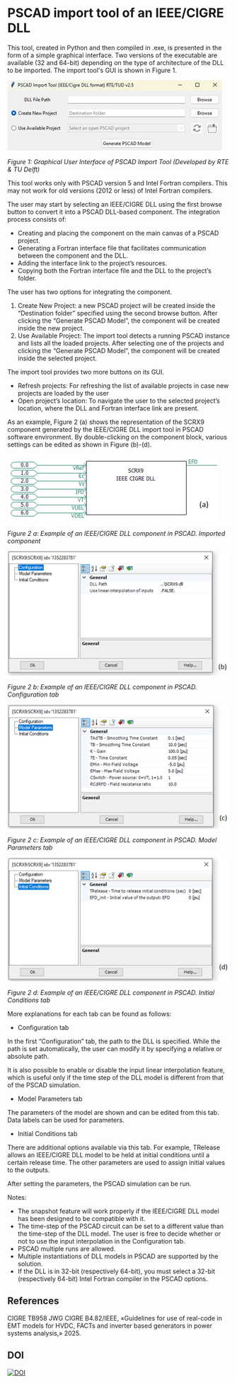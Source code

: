 # PSCAD import tool of an IEEE/CIGRE DLL

This tool, created in Python and then compiled in .exe, is presented in the form of a simple graphical interface. Two versions of the executable are available (32 and 64-bit) depending on the type of architecture of the DLL to be imported. The import tool's GUI is shown in Figure 1.

![GUI](images/Figure1.png)

*Figure 1: Graphical User Interface of PSCAD Import Tool (Developed by RTE & TU Delft)*

This tool works only with PSCAD version 5 and Intel Fortran compilers. This may not work for old versions (2012 or less) of Intel Fortran compilers.

The user may start by selecting an IEEE/CIGRE DLL using the first browse button to convert it into a PSCAD DLL-based component. The integration process consists of:

- Creating and placing the component on the main canvas of a PSCAD project.
- Generating a Fortran interface file that facilitates communication between the component and the DLL.
- Adding the interface link to the project’s resources.
- Copying both the Fortran interface file and the DLL to the project’s folder.

The user has two options for integrating the component.

1. Create New Project: a new PSCAD project will be created inside the “Destination folder” specified using the second browse button. After clicking the “Generate PSCAD Model”, the component will be created inside the new project.
2. Use Available Project: The import tool detects a running PSCAD instance and lists all the loaded projects. After selecting one of the projects and clicking the “Generate PSCAD Model”, the component will be created inside the selected project.

The import tool provides two more buttons on its GUI.

- Refresh projects: For refreshing the list of available projects in case new projects are loaded by the user
- Open project’s location: To navigate the user to the selected project’s location, where the DLL and Fortran interface link are present.

As an example, Figure 2 (a) shows the representation of the SCRX9 component generated by the IEEE/CIGRE DLL import tool in PSCAD software environment. By double-clicking on the component block, various settings can be edited as shown in Figure (b)-(d).

![Imported component](images/Figure2a.png)

*Figure 2 a: Example of an IEEE/CIGRE DLL component in PSCAD. Imported component*

![Configuration tab](images/Figure2b.png)

*Figure 2 b: Example of an IEEE/CIGRE DLL component in PSCAD. Configuration tab*

![Model Parameters tab](images/Figure2c.png)

*Figure 2 c: Example of an IEEE/CIGRE DLL component in PSCAD. Model Parameters tab*

![Initial Conditions tab](images/Figure2d.png)

*Figure 2 d: Example of an IEEE/CIGRE DLL component in PSCAD. Initial Conditions tab*

More explanations for each tab can be found as follows:

- Configuration tab

In the first “Configuration” tab, the path to the DLL is specified. While the path is set automatically, the user can modify it by specifying a relative or absolute path.

It is also possible to enable or disable the input linear interpolation feature, which is useful only if the time step of the DLL model is different from that of the PSCAD simulation.

- Model Parameters tab

The parameters of the model are shown and can be edited from this tab. Data labels can be used for parameters.

- Initial Conditions tab

There are additional options available via this tab. For example, TRelease allows an IEEE/CIGRE DLL model to be held at initial conditions until a certain release time. The other parameters are used to assign initial values to the outputs.

After setting the parameters, the PSCAD simulation can be run.

Notes:

- The snapshot feature will work properly if the IEEE/CIGRE DLL model has been designed to be compatible with it.
- The time-step of the PSCAD circuit can be set to a different value than the time-step of the DLL model. The user is free to decide whether or not to use the input interpolation in the Configuration tab.
- PSCAD multiple runs are allowed.
- Multiple instantiations of DLL models in PSCAD are supported by the solution.
- If the DLL is in 32-bit (respectively 64-bit), you must select a 32-bit (respectively 64-bit) Intel Fortran compiler in the PSCAD options.

## References

CIGRE TB958 JWG CIGRE B4.82/IEEE, «Guidelines for use of real-code in EMT models for HVDC, FACTs and inverter based generators in power systems analysis,» 2025.

## DOI

[![DOI](https://zenodo.org/badge/DOI/10.5281/zenodo.15593233.svg)](https://doi.org/10.5281/zenodo.15593233)
